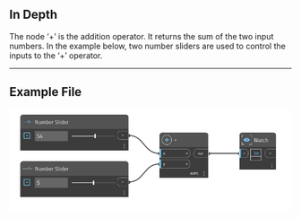 ## In Depth
The node ‘+’ is the addition operator. It returns the sum of the two input numbers. In the example below, two number sliders are used to control the inputs to the ‘+’ operator.
___
## Example File

![+](./+_img.jpg)